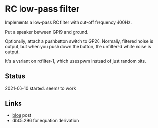 # RC low-pass filter

Implements a low-pass RC filter with cut-off frequency 400Hz. 

Put a speaker between GP19 and ground.

Optionally, attach a pushbutton switch to GP20. Normally, filtered noise
is output, but when you push down the button, the unfiltered white noise
is output.

It's a variant on rcfilter-1, which uses pwm instead of just random bits.

## Status

2021-06-10 started. seems to work


## Links

* [blog](https://mcturra2000.wordpress.com/2021/06/02/sleepico-a-pleasant-noise-generator-for-the-raspberrypi-rp2040/) post
* db05.296 for equation derivation



